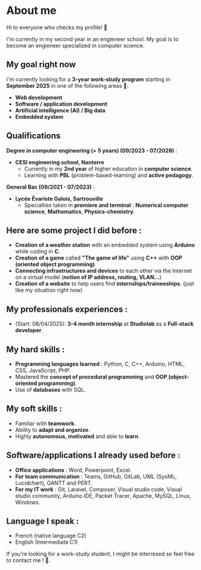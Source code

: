 # About me
Hi to everyone who checks my profile! 👋

I'm currently in my second year in an engieneer school. My goal is to become an engieneer specialized in computer science. 

## My goal right now

I'm currently looking for a **3-year work-study program** starting in **September 2025** in one of the following areas 👀: 
- **Web development**
- **Software / application development**
- **Artificial intelligence (AI) / Big data**
- **Embedded system**

## Qualifications
**Degree in computer engineering (+ 5 years) (09/2023 - 07/2028)** :
- **CESI engineering school, Nanterre**
  - Currently in my **2nd year** of higher education in **computer science**.
  - Learning with **PBL** (problem-based-learning) and **active pedagogy**.

**General Bac (09/2021 - 07/2023)** :
- **Lycée Évariste Galois, Sartrouville**
  - Specialties taken in **premiere and terminal** : **Numerical computer science**, **Mathematics**, **Physics-chemistry**.

## Here are some project I did before :
- **Creation of a weather station** with an embedded system using **Arduino** while coding in **C**.
- **Creation of a game** called **"The game of life"**  using **C++** with **OOP (oriented object programming)**.
- **Connecting infrastructures and devices** to each other via the Internet on a virtual model (**notion of IP address, routing, VLAN...**)
- **Creation of a website** to help users find **internships/traineeships**. (just like my situation right now)

## My professionals experiences :
- (Start: 08/04/2025): **3-4 month internship** at **Studiolab** as a **Full-stack developer**.

## My hard skills :
- **Programming languages learned** : Python, C, C++, Arduino, HTML, CSS, JavaScript, PHP.
- Mastered the **concept of procedural programming** and **OOP (object-oriented programming)**.
- Use of **databases** with SQL.

## My soft skills :
- Familiar with **teamwork**.
- Ability to **adapt and organize**.
- Highly **autonomous**, **motivated** and able to **learn**.

## Software/applications I already used before :
- **Office applications** : Word, Powerpoint, Excel.
- **For team communication** : Teams, GitHub, GitLab, UML (SysML, Lucidchart), GANTT and PERT.
- **For my IT work** : Git, Laravel, Composer, Visual studio code, Visual studio community, Arduino IDE, Packet Tracer, Apache, MySQL, Linux, Windows.

## Language I speak :
- French (native language C2)
- English (Intermediate C1)

If you're looking for a work-study student, I might be interresed so feel free to contact me ! 🙂.

<!--
- 🌱 I’m currently learning ...
- 💞️ I’m looking to collaborate on ...
- 📫 How to reach me ...
- 😄 Pronouns: ...
- ⚡ Fun fact: ...
-->

<!---
Micka1310/Micka1310 is a ✨ special ✨ repository because its `README.md` (this file) appears on your GitHub profile.
You can click the Preview link to take a look at your changes.
--->
